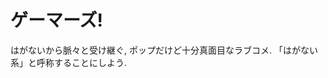 # ゲーマーズ!

はがないから脈々と受け継ぐ, ポップだけど十分真面目なラブコメ.
「はがない系」と呼称することにしよう.

<div class="youtube" src-id="DMKX9ETeJOw"></div>
